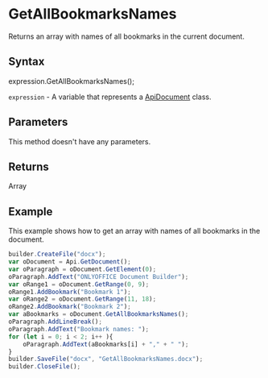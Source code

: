 # GetAllBookmarksNames

Returns an array with names of all bookmarks in the current document.

## Syntax

expression.GetAllBookmarksNames();

`expression` - A variable that represents a [ApiDocument](../ApiDocument.md) class.

## Parameters

This method doesn't have any parameters.

## Returns

Array<String>

## Example

This example shows how to get an array with names of all bookmarks in the document.

```javascript
builder.CreateFile("docx");
var oDocument = Api.GetDocument(); 
var oParagraph = oDocument.GetElement(0); 
oParagraph.AddText("ONLYOFFICE Document Builder"); 
var oRange1 = oDocument.GetRange(0, 9); 
oRange1.AddBookmark("Bookmark 1");
var oRange2 = oDocument.GetRange(11, 18); 
oRange2.AddBookmark("Bookmark 2");
var aBookmarks = oDocument.GetAllBookmarksNames();
oParagraph.AddLineBreak();
oParagraph.AddText("Bookmark names: ");
for (let i = 0; i < 2; i++ ){
	oParagraph.AddText(aBookmarks[i] + "," + " ");
}
builder.SaveFile("docx", "GetAllBookmarksNames.docx");
builder.CloseFile();
```